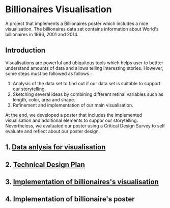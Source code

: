 # **Billionaires Visualisation**
<p>
A project that implements a Billionaires poster which includes a nice visualisation. The billionaires data set contains information about World's billionaires in 1996, 2001 and 2014.
</p>

## Introduction
<p>
Visualisations are powerful and ubiquitous tools which helps user to bettter understand amounts of data and allows telling interesting stories. However, some steps must be followed as follows : 

1. Analysis of the data set to find out if our data set is suitable to support our storytelling.
2. Sketching several ideas by combining different retinal variables such as length, color, area and shape. 
3. Refinement and implementation of our main visualisation.

At the end, we developed a poster that includes the implemented visualisation and additional elements to suppor our storytelling. Nevertheless, we evaluated our poster using a Critical Design Survey to self evaluate and reflect about our poster design.
</p>

## 1. **[Data anlysis for visualisation](/DataAnalysis.md)**
## 2. **[Technical Design Plan](/TechnicalDesign.md)**
## 3. **[Implementation of billionaires's visualisation](/ImplementationVisualisation.md)**
## 4. Implementation of billionaire's poster




